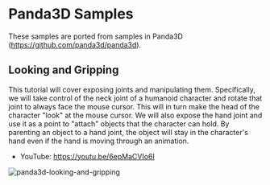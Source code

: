 # Panda3D Samples

These samples are ported from samples in Panda3D (https://github.com/panda3d/panda3d).

## Looking and Gripping
This tutorial will cover exposing joints and manipulating them. Specifically,
we will take control of the neck joint of a humanoid character and rotate that
joint to always face the mouse cursor. This will in turn make the head of the
character "look" at the mouse cursor. We will also expose the hand joint and
use it as a point to "attach" objects that the character can hold. By
parenting an object to a hand joint, the object will stay in the character's
hand even if the hand is moving through an animation.

- YouTube: https://youtu.be/6epMaCVIo6I

![panda3d-looking-and-gripping](https://user-images.githubusercontent.com/937305/32311439-06a40b10-bfdc-11e7-82cd-52aa92c440ef.gif)
